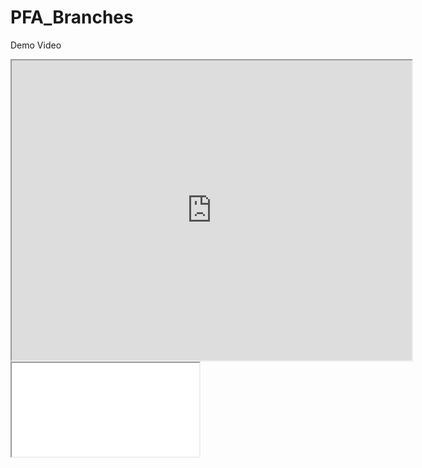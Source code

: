 # PFA_Branches

Demo Video




<!DOCTYPE html>
<html>
<body>
  
  <iframe src="https://drive.google.com/file/d/1fR0ZMsMM8HNU34HW-5cD3OLh0dSZr-oc/preview" width="640" height="480"></iframe>

  <!--aloow full screen add tag -->
  
<iframe allowfullscreen="allowfullscreen" src="your_page_url/preview" ></iframe>

</body>
</html>
